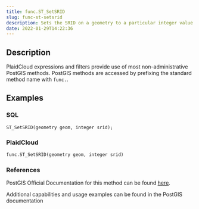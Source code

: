 ```yaml
---
title: func.ST_SetSRID
slug: func-st-setsrid
description: Sets the SRID on a geometry to a particular integer value
date: 2022-01-29T14:22:36
---
```



## Description


PlaidCloud expressions and filters provide use of most non-administrative PostGIS methods. PostGIS methods are accessed by prefixing the standard method name with `func.`.



## Examples


### SQL



```
ST_SetSRID(geometry geom, integer srid);
```


### PlaidCloud



```python
func.ST_SetSRID(geometry geom, integer srid)
```


### References


PostGIS Official Documentation for this method can be found [here](https://postgis.net/docs/manual-3.1/ST_SetSRID.html).



Additional capabilities and usage examples can be found in the PostGIS documentation

